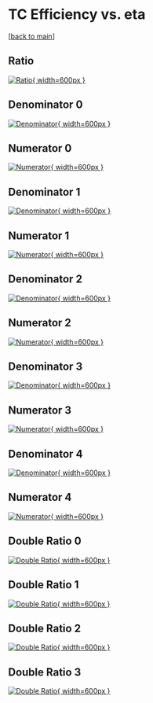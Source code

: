# TC Efficiency vs. eta

[[back to main](./)]



## Ratio

[![Ratio](../mtv/var/TC_loweta_11_-1_eff_eta.png){ width=600px }](../mtv/var/TC_loweta_11_-1_eff_eta.pdf)

## Denominator 0

[![Denominator](../mtv/den/TC_loweta_11_-1_eff_eta_den0.png){ width=600px }](../mtv/den/TC_loweta_11_-1_eff_eta_den0.pdf)

## Numerator 0

[![Numerator](../mtv/num/TC_loweta_11_-1_eff_eta_num0.png){ width=600px }](../mtv/num/TC_loweta_11_-1_eff_eta_num0.pdf)

## Denominator 1

[![Denominator](../mtv/den/TC_loweta_11_-1_eff_eta_den1.png){ width=600px }](../mtv/den/TC_loweta_11_-1_eff_eta_den1.pdf)

## Numerator 1

[![Numerator](../mtv/num/TC_loweta_11_-1_eff_eta_num1.png){ width=600px }](../mtv/num/TC_loweta_11_-1_eff_eta_num1.pdf)

## Denominator 2

[![Denominator](../mtv/den/TC_loweta_11_-1_eff_eta_den2.png){ width=600px }](../mtv/den/TC_loweta_11_-1_eff_eta_den2.pdf)

## Numerator 2

[![Numerator](../mtv/num/TC_loweta_11_-1_eff_eta_num2.png){ width=600px }](../mtv/num/TC_loweta_11_-1_eff_eta_num2.pdf)

## Denominator 3

[![Denominator](../mtv/den/TC_loweta_11_-1_eff_eta_den3.png){ width=600px }](../mtv/den/TC_loweta_11_-1_eff_eta_den3.pdf)

## Numerator 3

[![Numerator](../mtv/num/TC_loweta_11_-1_eff_eta_num3.png){ width=600px }](../mtv/num/TC_loweta_11_-1_eff_eta_num3.pdf)

## Denominator 4

[![Denominator](../mtv/den/TC_loweta_11_-1_eff_eta_den4.png){ width=600px }](../mtv/den/TC_loweta_11_-1_eff_eta_den4.pdf)

## Numerator 4

[![Numerator](../mtv/num/TC_loweta_11_-1_eff_eta_num4.png){ width=600px }](../mtv/num/TC_loweta_11_-1_eff_eta_num4.pdf)

## Double Ratio 0

[![Double Ratio](../mtv/ratio/TC_loweta_11_-1_eff_eta_ratio0.png){ width=600px }](../mtv/ratio/TC_loweta_11_-1_eff_eta_ratio0.pdf)

## Double Ratio 1

[![Double Ratio](../mtv/ratio/TC_loweta_11_-1_eff_eta_ratio1.png){ width=600px }](../mtv/ratio/TC_loweta_11_-1_eff_eta_ratio1.pdf)

## Double Ratio 2

[![Double Ratio](../mtv/ratio/TC_loweta_11_-1_eff_eta_ratio2.png){ width=600px }](../mtv/ratio/TC_loweta_11_-1_eff_eta_ratio2.pdf)

## Double Ratio 3

[![Double Ratio](../mtv/ratio/TC_loweta_11_-1_eff_eta_ratio3.png){ width=600px }](../mtv/ratio/TC_loweta_11_-1_eff_eta_ratio3.pdf)

